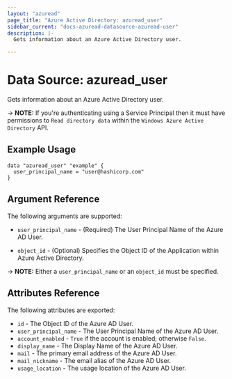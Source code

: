 ```yaml
---
layout: "azuread"
page_title: "Azure Active Directory: azuread_user"
sidebar_current: "docs-azuread-datasource-azuread-user"
description: |-
  Gets information about an Azure Active Directory user.

---
```


# Data Source: azuread_user

Gets information about an Azure Active Directory user.

-> **NOTE:** If you're authenticating using a Service Principal then it must have permissions to `Read directory data` within the `Windows Azure Active Directory` API.

## Example Usage

```hcl
data "azuread_user" "example" {
  user_principal_name = "user@hashicorp.com"
}
```

## Argument Reference

The following arguments are supported:

* `user_principal_name` - (Required) The User Principal Name of the Azure AD User.

* `object_id` - (Optional) Specifies the Object ID of the Application within Azure Active Directory.

-> **NOTE:** Either a `user_principal_name` or an `object_id` must be specified.

## Attributes Reference

The following attributes are exported:

* `id` - The Object ID of the Azure AD User.
* `user_principal_name` - The User Principal Name of the Azure AD User.
* `account_enabled` - `True` if the account is enabled; otherwise `False`.
* `display_name` - The Display Name of the Azure AD User.
* `mail` - The primary email address of the Azure AD User.
* `mail_nickname` - The email alias of the Azure AD User.
* `usage_location` - The usage location of the Azure AD User.
